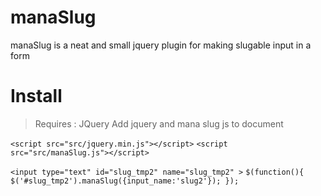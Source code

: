 # manaSlug
manaSlug is a neat and small jquery plugin for making slugable input in a form

# Install
> Requires : JQuery
> Add jquery and mana slug js to document


`<script src="src/jquery.min.js"></script>`
`<script src="src/manaSlug.js"></script>`

`<input type="text" id="slug_tmp2" name="slug_tmp2" >`
`$(function(){
        	$('#slug_tmp2').manaSlug({input_name:'slug2'});
        });
`
